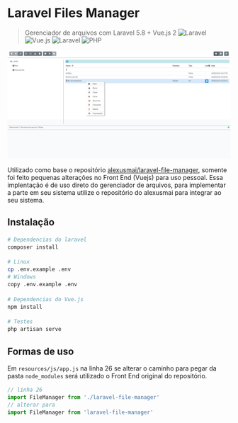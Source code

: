 # Laravel Files Manager
> Gerenciador de arquivos com Laravel 5.8 + Vue.js 2
![Laravel](https://img.shields.io/badge/Laravel-5.6.*-orange.svg) ![Vue.js](https://img.shields.io/badge/Vue.js-2.*-green.svg) ![Laravel](https://img.shields.io/badge/Laravel-5.6.*-orange.svg) ![PHP](https://img.shields.io/badge/php->=7.0.*-blue.svg)

![](./header-demo.png)

Utilizado como base o repositório [alexusmai/laravel-file-manager](https://github.com/alexusmai/laravel-file-manager), somente foi feito pequenas alterações no Front End (Vuejs) para uso pessoal. Essa implentação é de uso direto do gerenciador de arquivos, para implementar a parte em seu sistema utilize o repositório do alexusmai para integrar ao seu sistema.

## Instalação

```sh
# Dependencias do laravel
composer install 

# Linux
cp .env.example .env
# Windows
copy .env.example .env

# Dependencias do Vue.js
npm install

# Testes
php artisan serve 
```

## Formas de uso
Em `resources/js/app.js` na linha 26 se alterar o caminho para pegar da pasta `node_modules` será utilizado o Front End original do repositório.

```js
// linha 26
import FileManager from './laravel-file-manager' 
// alterar para 
import FileManager from 'laravel-file-manager' 
```